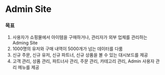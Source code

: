# Admin Site
### 목표
1. 사용자가 쇼핑물에서 아이템을 구매하거나, 관리자가 외부 업체를 관리하는 Adming Site
2. 1000명의 유저와 구매 내역이 5000개가 넘는 데이터를 다룸
3. 신규 주문, 신규 유저, 신규 파트너, 신규 상품을 볼 수 있는 대시보드를 제공
4. 고객 관리, 상품 관리, 파트너사 관리, 주문 관리, 카테고리 관리, Admin 사용자 관리 메뉴를 제공 